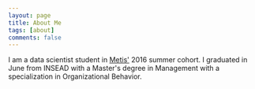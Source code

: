 ```yaml
---
layout: page
title: About Me
tags: [about]
comments: false
---
```


I am a data scientist student in [Metis'](http://www.thisismetis.com/data-science) 2016 summer cohort. I graduated in June from INSEAD with a Master's degree in Management with a specialization in Organizational Behavior. 
